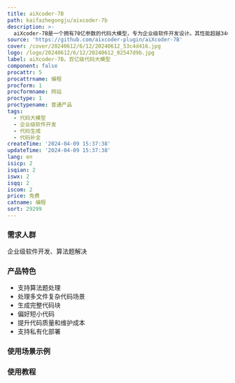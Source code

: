 ```yaml
---
title: aiXcoder-7B
path: kaifazhegongju/aixcoder-7b
description: >-
  aiXcoder-7B是一个拥有70亿参数的代码大模型，专为企业级软件开发设计。其性能超越340亿参数的Codellama模型，在真实开发场景下表现卓越。支持算法题和多文件复杂代码场景，生成完整代码块、偏好短小代码，提升维护成本、代码质量。开源且可私有化部署。
source: 'https://github.com/aixcoder-plugin/aiXcoder-7B'
cover: /cover/20240612/6/12/20240612_53c4d416.jpg
logo: /logo/20240612/6/12/20240612_02547d9b.jpg
label: aiXcoder-7B，百亿级代码大模型
component: false
procattr: 5
procattrname: 编程
procform: 1
procformname: 网站
proctype: 1
proctypename: 普通产品
tags:
  - 代码大模型
  - 企业级软件开发
  - 代码生成
  - 代码补全
createTime: '2024-04-09 15:37:38'
updateTime: '2024-04-09 15:37:38'
lang: en
isicp: 2
isqian: 2
iswx: 2
isqq: 2
iscom: 2
price: 免费
catname: 编程
sort: 29299
---
```




### 需求人群
企业级软件开发、算法题解决

### 产品特色
- 支持算法题处理
- 处理多文件复杂代码场景
- 生成完整代码块
- 偏好短小代码
- 提升代码质量和维护成本
- 支持私有化部署

### 使用场景示例


### 使用教程


  
